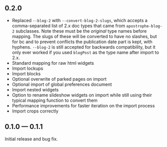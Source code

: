 ## 0.2.0

* Replaced `--blog-2` with `--convert-blog-2-slugs`, which accepts a comma-separated list of 2.x doc types that came from `apostrophe-blog-2` subclasses. Note these must be the *original* type names before mapping. The slugs of these will be converted to have no slashes, but for bc and to prevent conflicts the publication date part is kept, with hyphens. `--blog-2` is still accepted for backwards compatibility, but it only ever worked if you used `blogPost` as the type name after import to 2.x.
* Standard mapping for raw html widgets
* Import lockups
* Import blocks
* Optional overwrite of parked pages on import
* Optional import of global preferences document
* Import nested widgets
* Option to rename slideshow widgets on import while still using their typical mapping function to convert them
* Performance improvements for faster iteration on the import process
* Import crops correctly

## 0.1.0 — 0.1.1

Initial release and bug fix.
